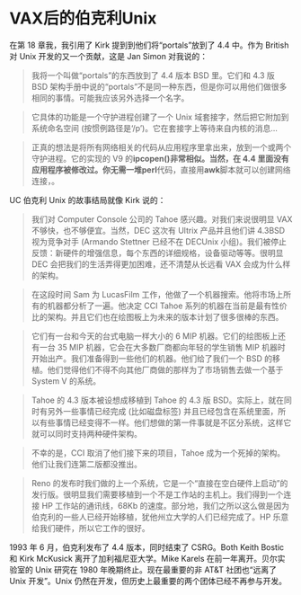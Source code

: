 # VAX后的伯克利Unix

在第 18 章我，我引用了 Kirk 提到到他们将“portals”放到了 4.4 中。作为 British 对 Unix 开发的又一个贡献，这是 Jan Simon 对我说的：

> 我将一个叫做“portals”的东西放到了 4.4 版本 BSD 里。它们和 4.3 版 BSD 架构手册中说的“portals”不是同一种东西，但是你可以用他们做很多相同的事情。可能我应该另外选择一个名字。

> 它具体的功能是一个守护进程创建了一个 Unix 域套接字，然后把它附加到系统命名空间 (按惯例路径是‘/p’)。它在套接字上等待来自内核的消息...

> 正真的想法是将所有网络相关的代码从应用程序里拿出来，放到一个或两个守护进程。它的实现的 V9 的**ipcopen()**非常相似。当然，在 4.4 里面没有应用程序被修改过。你无需一堆**perl**代码，直接用**awk**脚本就可以创建网络连接，。

UC 伯克利 Unix 的故事结局就像 Kirk 说的：

> 我们对 Computer Console 公司的 Tahoe 感兴趣。对我们来说很明显 VAX 不够快，也不够便宜。当然，DEC 这次有 Ultrix 产品并且他们讲 4.3BSD 视为竞争对手 (Armando Stettner 已经不在 DECUnix 小组)。我们被停止反馈：新硬件的增强信息，每个东西的详细规格，设备驱动等等。很明显 DEC 会把我们的生活弄得更加困难，还不清楚从长远看 VAX 会成为什么样的架构。

> 在这段时间 Sam 为 LucasFilm 工作，他做了一个机器搜索。他将市场上所有的机器都分析了一遍。他决定 CCI Tahoe 系列的机器在当前是最有性价比的架构。并且它们也在绘图板上为未来的版本计划了很多很棒的东西。

> 它们有一台和今天的台式电脑一样大小的 6 MIP 机器。它们的绘图板上还有一台 35 MIP 机器，它会在大多数厂商都向年轻的学生销售 MIP 机器时开始出产。我们准备得到一些他们的机器。他们给了我们一个 BSD 的移植。他们觉得他们不得不向其他厂商做的那样为了市场销售去做一个基于 System V 的系统。

> Tahoe 的 4.3 版本被设想成移植到 Tahoe 的 4.3 版 BSD。实际上，就在同时有另外一些事情已经完成 (比如磁盘标签) 并且已经包含在系统里面，所以有些事情已经变得不一样。他们想做的第一件事就是不区分系统，这样它就可以同时支持两种硬件架构。

> 不幸的是，CCI 取消了他们接下来的项目，Tahoe 成为一个死掉的架构。他们让我们连第二版都没推出。

> Reno 的发布时我们做的上一个系统，它是一个“直接在空白硬件上启动”的发行版。很明显我们需要移植到一个不是工作站的主机上。我们得到一个连接 HP 工作站的通讯线，68Kb 的速度。部分地，我们之所以这么做是因为伯克利的一些人已经开始移植，犹他州立大学的人们已经完成了。HP 乐意给我们硬件，所以它工作的很好。

1993 年 6 月，伯克利发布了 4.4 版本，同时结束了 CSRG。Both Keith Bostic 和 Kirk McKusick 离开了加利福尼亚大学。Mike Karels 在前一年离开。贝尔实验室的 Unix 研究在 1980 年晚期终止。现在最重要的非 AT&T 社团也“远离了 Unix 开发”。Unix 仍然在开发，但历史上最重要的两个团体已经不再参与开发。

